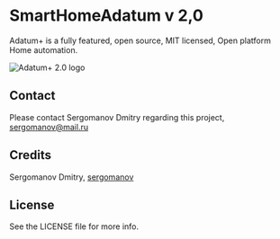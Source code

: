 SmartHomeAdatum v 2,0
===============

Adatum+ is a fully featured, open source, MIT licensed, Open platform Home automation.


![Adatum+ 2.0 logo](http://adatum.ru/wp-content/uploads/2015/03/project2.jpg)


## Contact

Please contact Sergomanov Dmitry regarding this project, [sergomanov@mail.ru](mailto:sergomanov@mail.ru?subject=SmartHomeAdatum)  

## Credits

Sergomanov Dmitry, [sergomanov](https://www.facebook.com/sergomanov)  


## License

See the LICENSE file for more info.